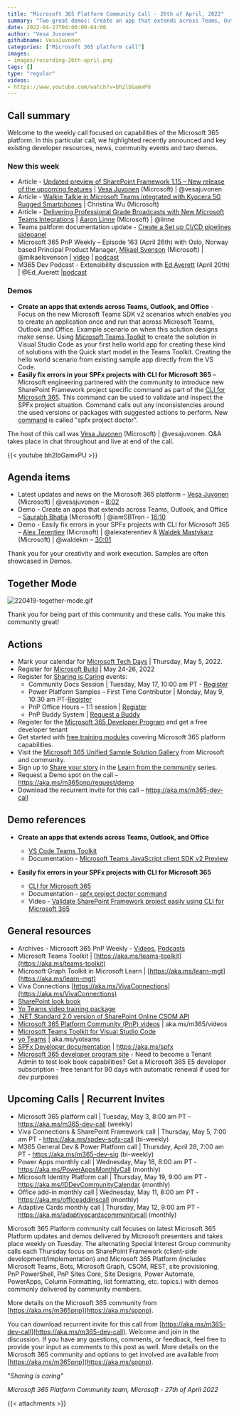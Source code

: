 ```yaml
---
title: "Microsoft 365 Platform Community Call - 26th of April, 2022"
summary: "Two great demos: Create an app that extends across Teams, Outlook, and Office, and Graph Connectors updates and Postman samples."
date: 2022-04-27T04:00:00-04:00
author: "Vesa Juvonen"
githubname: VesaJuvonen
categories: ["Microsoft 365 platform call"]
images:
- images/recording-26th-april.png
tags: []
type: "regular"
videos:
- https://www.youtube.com/watch?v=bh2lbGamxPU
---
```


## Call summary

Welcome to the weekly call focused on capabilities of the Microsoft 365 platform.  In this particular call, we highlighted recently announced and key existing developer resources, news, community events and two demos.

### New this week

* Article - [Updated preview of SharePoint Framework 1.15 – New release of the upcoming features](https://devblogs.microsoft.com/microsoft365dev/updated-preview-of-sharepoint-framework-1-15-new-release-of-the-upcoming-features/) | [Vesa Juvonen](http://twitter.com/vesajuvonen) (Microsoft) | @vesajuvonen
* Article - [Walkie Talkie in Microsoft Teams integrated with Kyocera 5G Rugged Smartphones](https://techcommunity.microsoft.com/t5/microsoft-teams-blog/walkie-talkie-in-microsoft-teams-integrated-with-kyocera-5g/ba-p/3288641) | Christina Wu (Microsoft)
* Article - [Delivering Professional Grade Broadcasts with New Microsoft Teams Integrations](https://techcommunity.microsoft.com/t5/microsoft-teams-blog/delivering-professional-grade-broadcasts-with-new-microsoft/ba-p/3293454) | [Aaron Linne](https://twitter.com/linne) (Microsoft) | @linne
* Teams paltform documentation update - [Create a Set up CI/CD pipelines sidepanel](https://docs.microsoft.com/microsoftteams/platform/sbs-meetings-sidepanel?tabs=vs)
* Microsoft 365 PnP Weekly – Episode 163 (April 26th) with Oslo, Norway based Principal Product Manager, [Mikael Svenson](https://twitter.com/mikaelsvenson) (Microsoft) | @mikaelsvenson | [video](https://pnp.github.io/blog/microsoft-365-pnp-weekly/episode-163/) | [podcast](https://pnpweekly.podbean.com/e/microsoft-365-pnp-weekly-episode-163-mikael-svenson-microsoft/)
* M365 Dev Podcast - Extensibility discussion with [Ed Averett](https://twitter.com/Ed_Averett) (April 20th) | @Ed_Averett |[podcast](https://www.m365devpodcast.com/e/extensibility-discussion-with-ed-averett/)

### Demos

* **Create an apps that extends across Teams, Outlook, and Office** - Focus on the new Microsoft Teams SDK v2 scenarios which enables you to create an application once and run that across Microsoft Teams, Outlook and Office. Example scenario on when this solution designs make sense. Using [Microsoft Teams Toolkit](https://aka.ms/VSTeamsToolkit) to create the solution in Visual Studio Code as your first hello world app for creating these kind of solutions with the Quick start model in the Teams Toolkit. Creating the hello world scenario from existing sample app directly from the VS Code.
* **Easily fix errors in your SPFx projects with CLI for Microsoft 365** – Microsoft engineering partnered with the community to introduce new SharePoint Framework project specific command as part of the [CLI for Microsoft 365](https://aka.ms/cli-m365). This command can be used to validate and inspect the SPFx project situation. Command calls out any inconsistencies around the used versions or packages with suggested actions to perform. New [command](https://pnp.github.io/cli-microsoft365/cmd/spfx/project/project-doctor/) is called "spfx project doctor".

The host of this call was [Vesa Juvonen](http://twitter.com/vesajuvonen) (Microsoft) | @vesajuvonen. Q&A takes place in chat throughout and live at end of the call.

{{< youtube bh2lbGamxPU >}}

## Agenda items

* Latest updates and news on the Microsoft 365 platform – [Vesa Juvonen](http://twitter.com/vesajuvonen) (Microsoft) | @vesajuvonen – [8:02](https://youtu.be/bh2lbGamxPU?t=482)
* Demo - Create an apps that extends across Teams, Outlook, and Office – [Saurabh Bhatia](http://twitter.com/iamSBTron) (Microsoft) | @iamSBTron - [16:10](https://youtu.be/bh2lbGamxPU?t=970)
* Demo - Easily fix errors in your SPFx projects with CLI for Microsoft 365 – [Alex Terentiev](https://twitter.com/alexaterentiev) (Microsoft) | @alexaterentiev & [Waldek Mastykarz](https://twitter.com/waldekm) (Microsoft) | @waldekm – [30:01](https://youtu.be/bh2lbGamxPU?t=1801)

Thank you for your creativity and work execution. Samples are often showcased in Demos.

## Together Mode 
   
![220419-together-mode.gif](220426-together-mode.gif)

Thank you for being part of this community and these calls. You make this community great!

## Actions

* Mark your calendar for [Microsoft Tech Days](https://aka.ms/techdays/m365) | Thursday, May 5, 2022.
* Register for [Microsoft Build](https://mybuild.microsoft.com/) | May 24-26, 2022
* Register for [Sharing is Caring](https://pnp.github.io/sharing-is-caring/) events:
    * Community Docs Session | Tuesday, May 17, 10:00 am PT - [Register](https://forms.microsoft.com/pages/responsepage.aspx?id=KtIy2vgLW0SOgZbwvQuRaXDXyCl9DkBHq4A2OG7uLpdUOUdFR0U1STdGS0lXUDA2Sk1YSE1WMEtHSy4u)
    * Power Platform Samples – First Time Contributor | Monday, May 9, 10:30 am PT-[Register](https://forms.office.com/pages/responsepage.aspx?id=KtIy2vgLW0SOgZbwvQuRaXDXyCl9DkBHq4A2OG7uLpdUMTFJWFFGVUxBNUFZQjZWRUdaOE5BMFkwNS4u)
    * PnP Office Hours – 1:1 session | [Register](https://outlook.office365.com/owa/calendar/PnPSharingisCaring@warner.digital/bookings/)
    * PnP Buddy System \| [Request a Buddy](https://forms.office.com/Pages/ResponsePage.aspx?id=KtIy2vgLW0SOgZbwvQuRaXDXyCl9DkBHq4A2OG7uLpdUMjRRUVg4NElZUUJLTEY1TVVSVDJFRFpLRS4u)
* Register for the [Microsoft 365 Developer Program](https://aka.ms/m365/devprogram) and get a free developer tenant
* Get started with [free training modules](https://aka.ms/m365/dev/learn) covering Microsoft 365 platform capabilities.
* Visit the [Microsoft 365 Unified Sample Solution Gallery](https://adoption.microsoft.com/sample-solution-gallery) from Microsoft and community.
* Sign up to [Share your story](https://aka.ms/share-your-story) in the [Learn from the community](https://aka.ms/LearnFromTheCommunity/ThisWeek) series.
* Request a Demo spot on the call – <https://aka.ms/m365pnp/request/demo>
* Download the recurrent invite for this call – <https://aka.ms/m365-dev-call>

## Demo references

* **Create an apps that extends across Teams, Outlook, and Office**
    * [VS Code Teams Toolkit](https://aka.ms/VSCodeTeamsToolkit)
    * Documentation - [Microsoft Teams JavaScript client SDK v2 Preview](https://docs.microsoft.com/microsoftteams/platform/m365-apps/using-teams-client-sdk-preview?tabs=manifest-teams-toolkit%2Cjavascript)

* **Easily fix errors in your SPFx projects with CLI for Microsoft 365**
    * [CLI for Microsoft 365](https://pnp.github.io/cli-microsoft365/)
    * Documentation - [spfx project doctor command](https://pnp.github.io/cli-microsoft365/cmd/spfx/project/project-doctor/)
    * Video - [Validate SharePoint Framework project easily using CLI for Microsoft 365](https://www.youtube.com/watch?v=qo8ZSIlb_pU)

## General resources

* Archives - Microsoft 365 PnP Weekly - [Videos](https://www.youtube.com/playlist?list=PLR9nK3mnD-OVYI-St_CBiFfuL4CZbBpkC), [Podcasts](https://pnpweekly.podbean.com/)
* Microsoft Teams Toolkit | [https://aka.ms/teams-toolkit](https://aka.ms/teams-toolkit)
* Microsoft Graph Toolkit in Microsoft Learn | [https://aka.ms/learn-mgt](https://aka.ms/learn-mgt)
* Viva Connections [https://aka.ms/VivaConnections](https://aka.ms/VivaConnections)
* [SharePoint look book](https://lookbook.microsoft.com/?WT.mc_id=m365-24198-cxa)
* [Yo Teams video training package](https://aka.ms/yoteams-training)
* [.NET Standard 2.0 version of SharePoint Online CSOM API](https://developer.microsoft.com/microsoft-365/blogs/net-standard-version-of-sharepoint-online-csom-apis?WT.mc_id=m365-24198-cxa)
* [Microsoft 365 Platform Community (PnP) videos](https://aka.ms/m365/videos) | aka.ms/m365/videos
* [Microsoft Teams Toolkit for Visual Studio Code](https://marketplace.visualstudio.com/items?itemName=TeamsDevApp.ms-teams-vscode-extension)
* [yo Teams](https://aka.ms/yoteams) | aka.ms/yoteams
* [SPFx Developer documentation](https://aka.ms/spfx) | https://aka.ms/spfx
* [Microsoft 365 developer program site](https://developer.microsoft.com/office/dev-program?WT.mc_id=m365-24198-cxa) - Need to become a Tenant Admin to test look book capabilities? Get a Microsoft 365 E5 developer subscription - free tenant for 90 days with automatic renewal if used for dev purposes

## Upcoming Calls | Recurrent Invites

* Microsoft 365 platform call \| Tuesday, May 3, 8:00 am PT – <https://aka.ms/m365-dev-call> (weekly)
* Viva Connections & SharePoint Framework call \| Thursday, May 5, 7:00 am PT - <https://aka.ms/spdev-spfx-call> (bi-weekly)
* M365 General Dev & Power Platform call \| Thursday, April 28, 7:00 am PT - <https://aka.ms/m365-dev-sig> (bi-weekly)
* Power Apps monthly call \| Wednesday, May 18, 8:00 am PT - <https://aka.ms/PowerAppsMonthlyCall> (monthly)
* Microsoft Identity Platform call \| Thursday, May 19, 9:00 am PT - <https://aka.ms/IDDevCommunityCalendar> (monthly)
* Office add-in monthly call \| Wednesday, May 11, 8:00 am PT - <https://aka.ms/officeaddinscall> (monthly)
* Adaptive Cards monthly call \| Thursday, May 12, 9:00 am PT - <https://aka.ms/adaptivecardscommunitycall> (monthly)

Microsoft 365 Platform community call focuses on latest Microsoft 365 Platform updates and demos delivered by Microsoft presenters and takes place weekly on Tuesday.  The alternating Special Interest Group community calls each Thursday focus on SharePoint Framework (client-side development/implementation) and Microsoft 365 Platform (includes Microsoft Teams, Bots, Microsoft Graph, CSOM, REST, site provisioning, PnP PowerShell, PnP Sites Core, Site Designs, Power Automate, PowerApps, Column Formatting, list formatting, etc. topics.) with demos commonly delivered by community members.

More details on the Microsoft 365 community from [https://aka.ms/m365pnp](https://aka.ms/sppnp).

You can download recurrent invite for this call from [https://aka.ms/m365-dev-call](https://aka.ms/m365-dev-call).  Welcome and join in the discussion. If you have any questions, comments, or feedback, feel free to provide your input as comments to this post as well. More details on the Microsoft 365 community and options to get involved are available from [https://aka.ms/m365pnp](https://aka.ms/sppnp).


&quot;_Sharing is caring&quot;_

_Microsoft 365 Platform Community team, Microsoft - 27th of April 2022_

{{< attachments >}}


